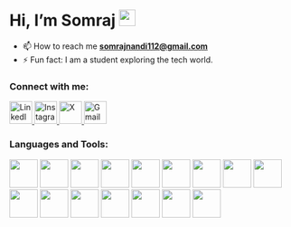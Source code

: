 <h1 align:"center"> Hi, I’m Somraj <img src="https://github.com/piyushP7pravin/piyushP7pravin/blob/master/Hi.gif" width="29px"> </h1>


- 📫 How to reach me **somrajnandi112@gmail.com**
- ⚡ Fun fact: I am a student exploring the tech world.
<h3 align="left">Connect with me:</h3>
<p align="left">
  <a href="https://www.linkedin.com/in/somraj-nandi-011817323" target="_blank">
    <img src="https://upload.wikimedia.org/wikipedia/commons/c/ca/LinkedIn_logo_initials.png" alt="LinkedIn" width="40" />
  </a>
  <a href="https://www.instagram.com/somrajnandi" target="_blank">
    <img src="https://upload.wikimedia.org/wikipedia/commons/thumb/9/95/Instagram_logo_2022.svg/1920px-Instagram_logo_2022.svg.png" alt="Instagram" width="40" />
  </a>
  <a href="https://x.com/somraj_nandi" target="_blank">
    <img src="https://img.freepik.com/free-vector/new-2023-twitter-logo-x-icon-design_1017-45418.jpg?t=st=1732195389~exp=1732198989~hmac=94b8cb1b9d8dc83b7881920433525d6b7726b21ef9a14dc75d9ece69bad3a3da&w=1380" alt="X" width="40" />
  </a>
  <a href="mailto:somrajnandi112@gmail.com" target="_blank">
    <img src="https://cdn.worldvectorlogo.com/logos/official-gmail-icon-2020-.svg" alt="Gmail" width="40" />
  </a>
</p>
<h3 align="left">Languages and Tools:</h3>
<p align="left">
  <a href="https://en.wikipedia.org/wiki/HTML5" target="_blank"><img height="50" src="https://cdn.worldvectorlogo.com/logos/html-1.svg"></a>
  <a href="https://en.wikipedia.org/wiki/CSS" target="_blank"><img height="50" src="https://cdn.worldvectorlogo.com/logos/css-3.svg"></a>
  <a href="https://tailwindcss.com/" target="_blank"><img height="50" src="https://cdn.worldvectorlogo.com/logos/tailwind-css-2.svg"></a>
  <a href="https://en.wikipedia.org/wiki/JavaScript" target="_blank"><img height="50" src="https://cdn.worldvectorlogo.com/logos/javascript-1.svg"></a>
  <a href="https://react.dev/" target="_blank"><img height="50" src="https://cdn.worldvectorlogo.com/logos/react-2.svg"></a>
  <a href="https://reactrouter.com/" target="_blank"><img height="50" src="https://reactrouter.com/_brand/React%20Router%20Brand%20Assets/React%20Router%20Logo/Light.png"></a>
  <a href="https://vuejs.org/" target="_blank"><img height="50" src="https://cdn.worldvectorlogo.com/logos/vue-9.svg"></a>
  <a href="https://expressjs.com/" target="_blank"><img height="50" src="https://img.icons8.com/?size=100&id=PZQVBAxaueDJ&format=png&color=000000"></a>
  <a href="https://git-scm.com/" target="_blank"><img height="50" src="https://www.vectorlogo.zone/logos/git-scm/git-scm-ar21.svg"></a>
  <a href="https://www.figma.com/" target="_blank"><img height="50" src="https://cdn.worldvectorlogo.com/logos/figma-icon.svg"></a>
  <a href="https://learn.microsoft.com/en-us/cpp/windows/latest-supported-vc-redist?view=msvc-170" target="_blank"><img height="50" src="https://cdn.worldvectorlogo.com/logos/c.svg"></a>
  <a href="https://www.python.org/" target="_blank"><img height="50" src="https://www.vectorlogo.zone/logos/python/python-ar21.svg"></a>
  <a href="https://pandas.pydata.org//" target="_blank"><img height="50" src="https://cdn.worldvectorlogo.com/logos/pandas.svg"></a> 
  <a href="https://numpy.org/" target="_blank"><img height="50" src="https://cdn.worldvectorlogo.com/logos/numpy-1.svg"></a>
  <a href="https://matplotlib.org/" target="_blank"><img height="50" src="https://cdn.worldvectorlogo.com/logos/matplotlib-1.svg"></a>
  <a href="https://seaborn.pydata.org/" target="_blank"><img height="50" src="https://cdn.worldvectorlogo.com/logos/seaborn-1.svg"></a>


</p> 

<!---
somraj112/somraj112 is a ✨ special ✨ repository because its `README.md` (this file) appears on your GitHub profile.
You can click the Preview link to take a look at your changes.
--->
